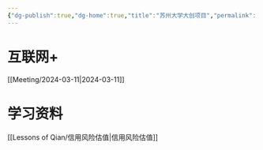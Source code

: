 ```yaml
---
{"dg-publish":true,"dg-home":true,"title":"苏州大学大创项目","permalink":"//","tags":["gardenEntry"],"dgPassFrontmatter":true}
---
```


# 互联网+
[[Meeting/2024-03-11\|2024-03-11]]

# 学习资料
[[Lessons of Qian/信用风险估值\|信用风险估值]]

